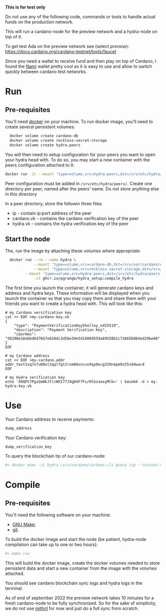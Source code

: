 **This is for test only**

Do not use any of the following code, commands or tools to handle actual funds
on the production network.

This will run a cardano-node for the preview network and a hydra-node on top of it.

To get test Ada on the preview network see (select _preview_):
https://docs.cardano.org/cardano-testnet/tools/faucet

Since you need a wallet to receive fund and then play on top of Cardano,
I found the [Nami](https://chrome.google.com/webstore/detail/nami/lpfcbjknijpeeillifnkikgncikgfhdo)
wallet pretty cool as it is easy to use and allow to switch quickly between cardano test networks.

# Run

## Pre-requisites

You'll need [docker](https://docker.com) on your machine.
To run docker image, you'll need to create several persistent volumes:

```bash
  docker volume create cardano-db
  docker volume create reckless-secret-storage
  docker volume create hydra-peers
```

You will then need to setup configuration for your peers you want to open
your hydra head with. To do so, you may start a new container with the
peers configuration attached to it:

```bash
docker run -it --mount 'type=volume,src=hydra-peers,dst=/srv/etc/hydra/peers' debian bash
```

Peer configuration must be added in `/srv/etc/hydra/peers/`.
Create one directory per peer, named after the peers' name.
Do not store anything else in this directory

In a peer directory, store the followin three files:
 * ip         - contain ip:port address of the peer
 * cardano.vk - contains the cardano verification key of the peer
 * hydra.vk   - contains the hydra verification key of the peer

## Start the node

The, run the image by attaching these volumes where appropriate:

```bash
  docker run --rm --name hydra \
             --mount 'type=volume,src=cardano-db,dst=/srv/var/cardano/db' \
             --mount 'type=volume,src=reckless-secret-storage,dst=/srv/var/cardano/secrets' \
	     --mount 'type=volume,src=hydra-peers,dst=/srv/etc/hydra/peers' \
             -it ghcr.io/pgrange/hydra_setup:compile_hydra
```

The first time you launch the container, it will generate cardano keys and address and hydra keys.
These information will be displayed when you launch the container so that you may copy them and share
them with your friends you want to create a hydra head with. This will look like this:

```
# my Cardano versification key
cat << EOF >my-cardano-key.vk
{
    "type": "PaymentVerificationKeyShelley_ed25519",
    "description": "Payment Verification Key",
    "cborHex": "58208e16ebbd6d76b7e620dc3d56e39e5416869559a89558b1c716656864ed29be68"
}
EOF

# my Cardano address
cat << EOF >my-cardano.addr
addr_test1vq7xfu08xt2qqlfgt2rxm66xncus9qy0ecg329n4pm9z55s94wac4
EOF

# my Hydra verification key
echo 'd9QPt7PgxQoWkJtlcWXI77J9gDdF7Fv/HlGzaasyMlk=' | base64 -d > my-hydra-key.vk

```

# Use

Your Cardano address to receive payments:

```bash
dump_address
```

Your Cardano verification key:

```bash
dump_verification_key
```

To query the blockchain tip of our cardano-node:

```bash
#> docker exec -it hydra /srv/cardano/cardano-cli query tip --testnet-magic 2
```

# Compile

## Pre-requisites

You'll need the following software on your machine:
* [GNU Make](https://www.gnu.org/software/make/);
* [git](https://git-scm.com).

To build the docker image and start the node (be patient, hydra-node compilation can take up to one or two hours):
 
```bash
#> make run
```

This will build the docker image, create the docker volumes needed to store persistent data and start
a new container from the image with the volumes attached.

You should see cardano blockchain sync logs and hydra logs in the terminal.

As of end of september 2022 the preview network takes 10 minutes for a fresh cardano-node to be fully synchronized.
So for the sake of simplicity, we do not use [mithril](https://github.com/input-output-hk/mithril/tree/main/mithril-client)
for now and just do a full sync from scratch.
